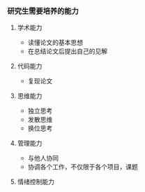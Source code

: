 ### 研究生需要培养的能力

1. 学术能力
    - 读懂论文的基本思想
    - 在总结论文后提出自己的见解

2. 代码能力
    - 复现论文

3. 思维能力
    - 独立思考
    - 发散思维
    - 换位思考

4. 管理能力
    - 与他人协同
    - 协调各个工作，不仅限于各个项目，课题

5. 情绪控制能力